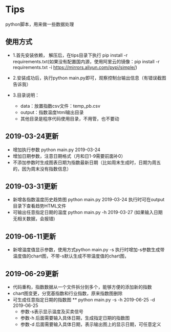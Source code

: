# Tips

python脚本，用来做一些数据处理

## 使用方式

* 1.首先安装依赖， 解压后，在tips目录下执行 pip install -r requirements.txt(如果没有配置国内源，使用阿里云的镜像：pip install -r requirements.txt -i https://mirrors.aliyun.com/pypi/simple/)
   
* 2.安装成功后，执行python main.py即可，观察控制台输出信息（有错误截图告诉我）
* 3.目录说明：
    * data：放置指数csv文件：temp_pb.csv
    * output：指数温度html输出目录
    * 其他目录是程序代码使用目录，不用管，也不要动
    
## 2019-03-24更新
* 增加执行参数 python main.py 2019-03-24 
* 增加日期参数，注意日期格式（月和日1-9需要前面补0）
* 不添加参数时生成图表日期为指数最新日期（比如周末生成时，日期为周五的，因为周末没有指数信息）

## 2019-03-31更新
* 新增各指数温度历史趋势图 python main.py 2019-03-24 执行时可在output目录下查看趋势HTML文件
* 可输出任意指定日期的温度 python main.py -h 2019-03-27 (如果输入日期无相关数据，会报错)

## 2019-06-11更新
* 新增温度值显示参数，使用方式python main.py -s 执行时增加-s参数生成带温度值的chart图，不带-s默认生成不带温度值的chart图，

##  2019-06-29更新
* 代码重构，指数数据从一个文件拆分到多个，能够方便的添加新的指数
* chart图变更，分宽基指数和行业指数，原来指数图删除
* 可生成任意指定日期的指数图
  ** python main.py -s -h 2019-06-25 -d 2019-06-25
  * 参数-s表示显示温度及买卖信号
  * 参数-h 后面需要输入具体日期，生成指定日期的指数图
  * 参数-d 后面需要输入具体日期，表示输出图上的显示日期，可任意定义
  





